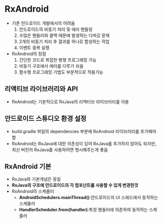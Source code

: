 # RxAndroid
* 기존 안드로이드 개발에서의 어려움
    1. 안드로이드의 비동기 처리 및 에러 핸들링
    2. 수많은 핸들러와 콜백 때문에 발생하는 디버깅 문제
    3. 2개의 비동기 처리 후 결과를 하나로 함성하는 작업
    4. 이벤트 중복 실행
* RxAndroid의 장점
    1. 간단한 코드로 복잡한 병행 프로그래밍 가능
    2. 비동기 구조에서 에러를 다루기 쉬움
    3. 함수형 프로그래밍 기법도 부분적으로 적용가능
## 리액티브 라이브러리와 API
* RxAndroid는 기본적으로 RxJava의 리액티브 라이브러리를 이용
## 안드로이드 스튜디오 환경 설정
* build.gradle 파일의 dependencies 부분에 RxAndroid 라이브러리를 추가해야함
* RxAndroid는 RxJava에 대한 의존성이 있어 RxJava를 추가하지 않아도 되지만, 최신 버전의 RxJava를 사용하려면 명시해주는게 좋음
## RxAndroid 기본
* RxJava와 기본개념은 동일
* __RxJava의 구조에 안드로이드의 각 컴포넌트를 사용할 수 있게 변경한것__
* RxAndroid의 스케줄러
    * __AndroidSchedulers.mainThread()__:안드로이드의 UI 스레드에서 동작하는 스케줄러
    * __HandlerScheduler.from(handler)__:특정 핸들러에 의존하여 동작하는 스케줄러

